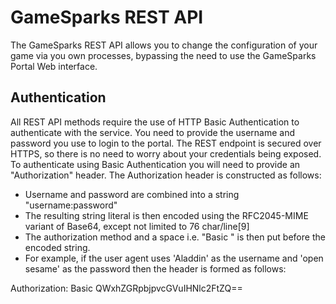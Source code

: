 # GameSparks REST API

The GameSparks REST API allows you to change the configuration of your game via you own processes, bypassing the need to use the GameSparks Portal Web interface.

## Authentication

All REST API methods require the use of HTTP Basic Authentication to authenticate with the service. You need to provide the username and password you use to login to the portal. The REST endpoint is secured over HTTPS, so there is no need to worry about your credentials being exposed. To authenticate using Basic Authentication you will need to provide an "Authorization" header. The Authorization header is constructed as follows:

  * Username and password are combined into a string "username:password"
  * The resulting string literal is then encoded using the RFC2045-MIME variant of Base64, except not limited to 76 char/line[9]
  * The authorization method and a space i.e. "Basic " is then put before the encoded string.
  * For example, if the user agent uses 'Aladdin' as the username and 'open sesame' as the password then the header is formed as follows:

Authorization: Basic QWxhZGRpbjpvcGVuIHNlc2FtZQ==
